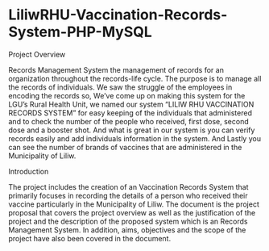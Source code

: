# LiliwRHU-Vaccination-Records-System-PHP-MySQL

Project Overview

Records Management System the management of records for an organization throughout the 
records-life cycle. The purpose is to manage all the records of individuals. We saw the struggle of 
the employees in encoding the records so, We’ve come up on making this system for the LGU’s 
Rural Health Unit, we named our system “LILIW RHU VACCINATION RECORDS SYSTEM” 
for easy keeping of the individuals that administered and to check the number of the people who 
received, first dose, second dose and a booster shot. And what is great in our system is you can 
verify records easily and add individuals information in the system. And Lastly you can see the 
number of brands of vaccines that are administered in the Municipality of Liliw.

Introduction

The project includes the creation of an Vaccination Records System that primarily focuses in 
recording the details of a person who received their vaccine particularly in the Municipality of 
Liliw. The document is the project proposal that covers the project overview as well as the 
justification of the project and the description of the proposed system which is an Records 
Management System. In addition, aims, objectives and the scope of the project have also been 
covered in the document.
